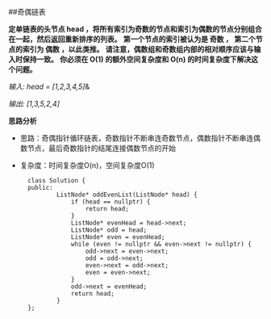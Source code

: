 ##奇偶链表

**定单链表的头节点 head ，将所有索引为奇数的节点和索引为偶数的节点分别组合在一起，然后返回重新排序的列表。**
**第一个节点的索引被认为是 奇数 ， 第二个节点的索引为 偶数 ，以此类推。**
**请注意，偶数组和奇数组内部的相对顺序应该与输入时保持一致。**
**你必须在 O(1) 的额外空间复杂度和 O(n) 的时间复杂度下解决这个问题。**

*输入: head = [1,2,3,4,5]*&

*输出: [1,3,5,2,4]*

**思路分析**

* 思路：奇偶指针循环链表，奇数指针不断串连奇数节点，偶数指针不断串连偶数节点，最后奇数指针的结尾连接偶数节点的开始
* 复杂度：时间复杂度O(n)，空间复杂度O(1)



		class Solution {
		public:
			    ListNode* oddEvenList(ListNode* head) {
			        if (head == nullptr) {
			            return head;
			        }
			        ListNode* evenHead = head->next;
			        ListNode* odd = head;
			        ListNode* even = evenHead;
			        while (even != nullptr && even->next != nullptr) {
			            odd->next = even->next;
			            odd = odd->next;
			            even->next = odd->next;
			            even = even->next;
			        }
			        odd->next = evenHead;
			        return head;
			    }
		};

